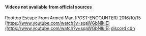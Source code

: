 #### Videos not available from official sources

Rooftop Escape From Armed Man (POST-ENCOUNTER)
2016/10/15
[https://www.youtube.com/watch?v=sqaWGbNlkIE](https://www.youtube.com/watch?v=sqaWGbNlkIE) 
[discord cdn]()